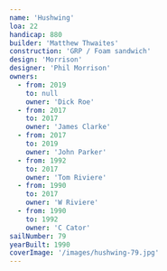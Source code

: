 ```yaml
---
name: 'Hushwing'
loa: 22
handicap: 880
builder: 'Matthew Thwaites'
construction: 'GRP / Foam sandwich'
design: 'Morrison'
designer: 'Phil Morrison'
owners:
  - from: 2019
    to: null
    owner: 'Dick Roe'
  - from: 2017
    to: 2017
    owner: 'James Clarke'
  - from: 2017
    to: 2019
    owner: 'John Parker'
  - from: 1992
    to: 2017
    owner: 'Tom Riviere'
  - from: 1990
    to: 2017
    owner: 'W Riviere'
  - from: 1990
    to: 1992
    owner: 'C Cator'
sailNumber: 79
yearBuilt: 1990
coverImage: '/images/hushwing-79.jpg'
---
```

